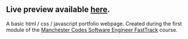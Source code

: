 ## Live preview available [here](https://pixeljuggle.github.io/my-portfolio/).

A basic html / css / javascript portfolio webpage.
Created during the first module of the [Manchester Codes Software Engineer FastTrack](https://www.manchestercodes.com/) course.
